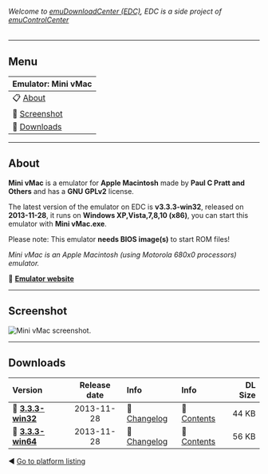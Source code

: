 ###### Welcome to [emuDownloadCenter (EDC)](https://github.com/PhoenixInteractiveNL/emuDownloadCenter/wiki/), EDC is a side project of [emuControlCenter](https://github.com/PhoenixInteractiveNL/emuControlCenter/wiki/)
***
## Menu
| **Emulator: Mini vMac** |
|:---------|
| :clipboard: [About](#about) |
| :sunrise: [Screenshot](#screenshot) |
| :floppy_disk: [Downloads](#downloads) |
***
## About
**Mini vMac** is a emulator for **Apple Macintosh** made by **Paul C Pratt and Others** and has a **GNU GPLv2** license.

The latest version of the emulator on EDC is **v3.3.3-win32**, released on **2013-11-28**, it runs on **Windows XP,Vista,7,8,10 (x86)**, you can start this emulator with **Mini vMac.exe**.

Please note: This emulator **needs BIOS image(s)** to start ROM files!

_Mini vMac is an Apple Macintosh (using Motorola 680x0 processors) emulator._

:link: [**Emulator website**](http://minivmac.sourceforge.net)
***
## Screenshot
![](https://raw.githubusercontent.com/PhoenixInteractiveNL/emuDownloadCenter/master/hooks/minivmac/screen.jpg "Mini vMac screenshot.")
***
## Downloads
| Version  | Release date  | Info       | Info       | DL Size    |
|:---------|:-------------:|:-----------|:-----------|-----------:|
| :floppy_disk: [**3.3.3-win32**](https://github.com/PhoenixInteractiveNL/edc-repo0004/raw/master/minivmac/3.3.3-win32.7z) | 2013-11-28 | :page_facing_up: [Changelog](https://github.com/PhoenixInteractiveNL/edc-repo0004/blob/master/minivmac/3.3.3-win32_changelog.txt) | :mag_right: [Contents](https://github.com/PhoenixInteractiveNL/edc-repo0004/blob/master/minivmac/3.3.3-win32_contents.txt) | 44 KB |
| :floppy_disk: [**3.3.3-win64**](https://github.com/PhoenixInteractiveNL/edc-repo0004/raw/master/minivmac/3.3.3-win64.7z) | 2013-11-28 | :page_facing_up: [Changelog](https://github.com/PhoenixInteractiveNL/edc-repo0004/blob/master/minivmac/3.3.3-win64_changelog.txt) | :mag_right: [Contents](https://github.com/PhoenixInteractiveNL/edc-repo0004/blob/master/minivmac/3.3.3-win64_contents.txt) | 56 KB |

:arrow_backward: [Go to platform listing](https://github.com/PhoenixInteractiveNL/emuDownloadCenter/wiki/EDC-Platform-List)
